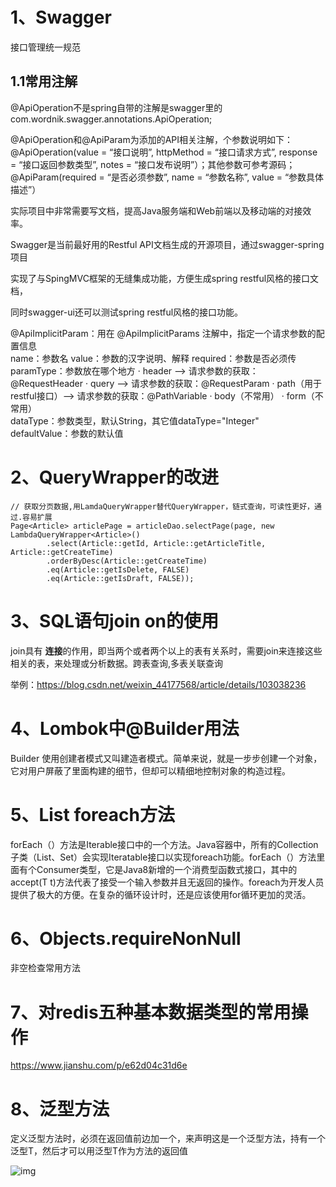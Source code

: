 # 1、Swagger

接口管理统一规范

## 1.1常用注解

@ApiOperation不是spring自带的注解是swagger里的 
com.wordnik.swagger.annotations.ApiOperation;

@ApiOperation和@ApiParam为添加的API相关注解，个参数说明如下： 
@ApiOperation(value = “接口说明”, httpMethod = “接口请求方式”, response = “接口返回参数类型”, notes = “接口发布说明”）；其他参数可参考源码； 
@ApiParam(required = “是否必须参数”, name = “参数名称”, value = “参数具体描述”）

实际项目中非常需要写文档，提高Java服务端和Web前端以及移动端的对接效率。

Swagger是当前最好用的Restful API文档生成的开源项目，通过swagger-spring项目

实现了与SpingMVC框架的无缝集成功能，方便生成spring restful风格的接口文档，

同时swagger-ui还可以测试spring restful风格的接口功能。

   @ApiImplicitParam：用在 @ApiImplicitParams 注解中，指定一个请求参数的配置信息    
    name：参数名
    value：参数的汉字说明、解释
    required：参数是否必须传
    paramType：参数放在哪个地方
      · header --> 请求参数的获取：@RequestHeader
      · query --> 请求参数的获取：@RequestParam
      · path（用于restful接口）--> 请求参数的获取：@PathVariable
      · body（不常用）
      · form（不常用）   
    dataType：参数类型，默认String，其它值dataType="Integer"    
    defaultValue：参数的默认值

# 2、QueryWrapper的改进

```
// 获取分页数据,用LamdaQueryWrapper替代QueryWrapper，链式查询，可读性更好，通过.容易扩展
Page<Article> articlePage = articleDao.selectPage(page, new LambdaQueryWrapper<Article>()
        .select(Article::getId, Article::getArticleTitle, Article::getCreateTime)
        .orderByDesc(Article::getCreateTime)
        .eq(Article::getIsDelete, FALSE)
        .eq(Article::getIsDraft, FALSE));
```

# 3、SQL语句join on的使用

join具有 **连接**的作用，即当两个或者两个以上的表有关系时，需要join来连接这些相关的表，来处理或分析数据。跨表查询,多表关联查询

举例：https://blog.csdn.net/weixin_44177568/article/details/103038236

# 4、Lombok中@Builder用法

Builder 使用创建者模式又叫建造者模式。简单来说，就是一步步创建一个对象，它对用户屏蔽了里面构建的细节，但却可以精细地控制对象的构造过程。

# 5、List foreach方法

forEach（）方法是Iterable<T>接口中的一个方法。Java容器中，所有的Collection子类（List、Set）会实现Iteratable接口以实现foreach功能。forEach（）方法里面有个Consumer类型，它是Java8新增的一个消费型函数式接口，其中的accept(T t)方法代表了接受一个输入参数并且无返回的操作。foreach为开发人员提供了极大的方便。在复杂的循环设计时，还是应该使用for循环更加的灵活。

# 6、Objects.requireNonNull

非空检查常用方法

# 7、对redis五种基本数据类型的常用操作

https://www.jianshu.com/p/e62d04c31d6e



# 8、泛型方法

定义泛型方法时，必须在返回值前边加一个<T>，来声明这是一个泛型方法，持有一个泛型T，然后才可以用泛型T作为方法的返回值

![img](https://iknow-pic.cdn.bcebos.com/3b292df5e0fe99255a43f44a3fa85edf8db17159?x-bce-process=image/resize,m_lfit,w_600,h_800,limit_1/quality,q_85/format,f_jpg)

